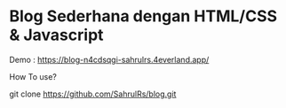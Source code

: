 # Blog Sederhana dengan HTML/CSS & Javascript
Demo : https://blog-n4cdsqgi-sahrulrs.4everland.app/

How To use?


git clone https://github.com/SahrulRs/blog.git
